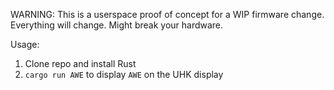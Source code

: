 WARNING: This is a userspace proof of concept for a WIP firmware change. Everything will change. Might break your hardware.

Usage:

1. Clone repo and install Rust
2. `cargo run AWE` to display `AWE` on the UHK display